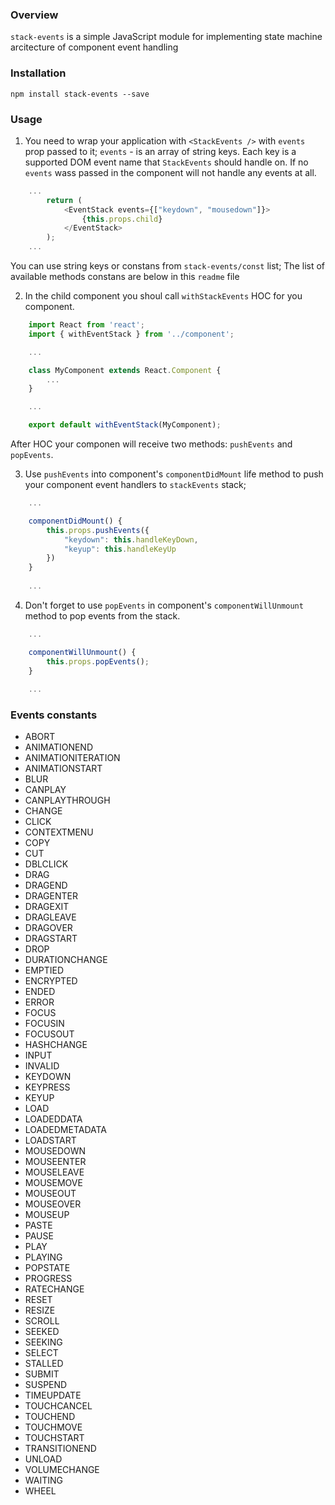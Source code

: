 ### Overview

`stack-events` is a simple JavaScript module for implementing state machine arcitecture of component event handling

### Installation

`npm install stack-events --save`

### Usage

1. You need to wrap your application with `<StackEvents />` with `events` prop passed to it; `events` - is an array of string keys. Each key is a supported DOM event name that `StackEvents` should handle on. If no `events` wass passed in the component will not handle any events at all. 

```javascript
    ...
        return (
            <EventStack events={["keydown", "mousedown"]}>
                {this.props.child}
            </EventStack>
        );
    ...
```

You can use string keys or constans from `stack-events/const` list; The list of available methods constans are below in this `readme` file

2. In the child component you shoul call `withStackEvents` HOC for you component. 

```javascript
    import React from 'react';
    import { withEventStack } from '../component';

    ...

    class MyComponent extends React.Component {
        ...
    }

    ...

    export default withEventStack(MyComponent);
```

After HOC your componen will receive two methods: `pushEvents` and `popEvents`. 

3. Use `pushEvents` into component's `componentDidMount` life method to push your component event handlers to `stackEvents` stack; 

```javascript
    ...

    componentDidMount() {
        this.props.pushEvents({
            "keydown": this.handleKeyDown,
            "keyup": this.handleKeyUp
        })
    }
    
    ...
```

4. Don't forget to use `popEvents` in component's `componentWillUnmount` method to pop events from the stack.

```javascript
    ...

    componentWillUnmount() {
        this.props.popEvents();
    }
    
    ...
```


### Events constants

- ABORT
- ANIMATIONEND
- ANIMATIONITERATION
- ANIMATIONSTART
- BLUR
- CANPLAY
- CANPLAYTHROUGH
- CHANGE
- CLICK
- CONTEXTMENU
- COPY
- CUT
- DBLCLICK
- DRAG
- DRAGEND
- DRAGENTER
- DRAGEXIT
- DRAGLEAVE
- DRAGOVER
- DRAGSTART
- DROP
- DURATIONCHANGE
- EMPTIED
- ENCRYPTED
- ENDED
- ERROR
- FOCUS
- FOCUSIN
- FOCUSOUT
- HASHCHANGE
- INPUT
- INVALID
- KEYDOWN
- KEYPRESS
- KEYUP
- LOAD
- LOADEDDATA
- LOADEDMETADATA
- LOADSTART
- MOUSEDOWN
- MOUSEENTER
- MOUSELEAVE
- MOUSEMOVE
- MOUSEOUT
- MOUSEOVER
- MOUSEUP
- PASTE
- PAUSE
- PLAY
- PLAYING
- POPSTATE
- PROGRESS
- RATECHANGE
- RESET
- RESIZE
- SCROLL
- SEEKED
- SEEKING
- SELECT
- STALLED
- SUBMIT
- SUSPEND
- TIMEUPDATE
- TOUCHCANCEL
- TOUCHEND
- TOUCHMOVE
- TOUCHSTART
- TRANSITIONEND
- UNLOAD
- VOLUMECHANGE
- WAITING
- WHEEL